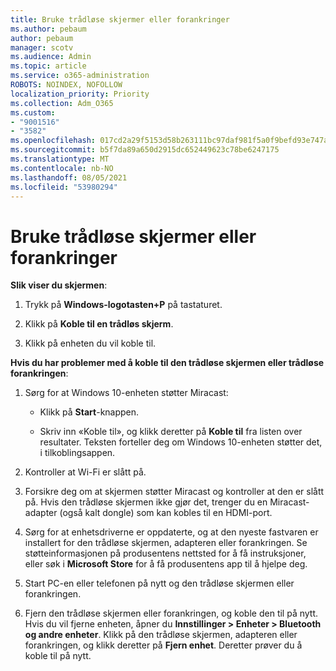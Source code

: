 ```yaml
---
title: Bruke trådløse skjermer eller forankringer
ms.author: pebaum
author: pebaum
manager: scotv
ms.audience: Admin
ms.topic: article
ms.service: o365-administration
ROBOTS: NOINDEX, NOFOLLOW
localization_priority: Priority
ms.collection: Adm_O365
ms.custom:
- "9001516"
- "3582"
ms.openlocfilehash: 017cd2a29f5153d58b263111bc97daf981f5a0f9befd93e747a06c7e22f01cd7
ms.sourcegitcommit: b5f7da89a650d2915dc652449623c78be6247175
ms.translationtype: MT
ms.contentlocale: nb-NO
ms.lasthandoff: 08/05/2021
ms.locfileid: "53980294"
---
```

# <a name="use-wireless-displays-or-docks"></a>Bruke trådløse skjermer eller forankringer

**Slik viser du skjermen**:

1. Trykk på **Windows-logotasten+P** på tastaturet.

2. Klikk på **Koble til en trådløs skjerm**.

3. Klikk på enheten du vil koble til.

**Hvis du har problemer med å koble til den trådløse skjermen eller trådløse forankringen**:

1. Sørg for at Windows 10-enheten støtter Miracast: 

    - Klikk på **Start**-knappen.
    
    - Skriv inn «Koble til», og klikk deretter på **Koble til** fra listen over resultater. Teksten forteller deg om Windows 10-enheten støtter det, i tilkoblingsappen. 

2. Kontroller at Wi-Fi er slått på. 

3. Forsikre deg om at skjermen støtter Miracast og kontroller at den er slått på. Hvis den trådløse skjermen ikke gjør det, trenger du en Miracast-adapter (også kalt dongle) som kan kobles til en HDMI-port.

4. Sørg for at enhetsdriverne er oppdaterte, og at den nyeste fastvaren er installert for den trådløse skjermen, adapteren eller forankringen. Se støtteinformasjonen på produsentens nettsted for å få instruksjoner, eller søk i **Microsoft Store** for å få produsentens app til å hjelpe deg.

5. Start PC-en eller telefonen på nytt og den trådløse skjermen eller forankringen.

6. Fjern den trådløse skjermen eller forankringen, og koble den til på nytt. Hvis du vil fjerne enheten, åpner du **Innstillinger > Enheter > Bluetooth og andre enheter**. Klikk på den trådløse skjermen, adapteren eller forankringen, og klikk deretter på **Fjern enhet**. Deretter prøver du å koble til på nytt.
